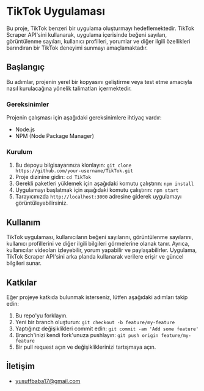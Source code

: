 # TikTok Uygulaması

Bu proje, TikTok benzeri bir uygulama oluşturmayı hedeflemektedir. TikTok Scraper API'sini kullanarak, uygulama içerisinde beğeni sayıları, görüntülenme sayıları, kullanıcı profilleri, yorumlar ve diğer ilgili özellikleri barındıran bir TikTok deneyimi sunmayı amaçlamaktadır.

## Başlangıç

Bu adımlar, projenin yerel bir kopyasını geliştirme veya test etme amacıyla nasıl kurulacağına yönelik talimatları içermektedir.

### Gereksinimler

Projenin çalışması için aşağıdaki gereksinimlere ihtiyaç vardır:

- Node.js
- NPM (Node Package Manager)

### Kurulum

1. Bu depoyu bilgisayarınıza klonlayın: `git clone https://github.com/your-username/TikTok.git`
2. Proje dizinine gidin: `cd TikTok`
3. Gerekli paketleri yüklemek için aşağıdaki komutu çalıştırın: `npm install`
4. Uygulamayı başlatmak için aşağıdaki komutu çalıştırın: `npm start`
5. Tarayıcınızda `http://localhost:3000` adresine giderek uygulamayı görüntüleyebilirsiniz.

## Kullanım

TikTok uygulaması, kullanıcıların beğeni sayılarını, görüntülenme sayılarını, kullanıcı profillerini ve diğer ilgili bilgileri görmelerine olanak tanır. Ayrıca, kullanıcılar videoları izleyebilir, yorum yapabilir ve paylaşabilirler. Uygulama, TikTok Scraper API'sini arka planda kullanarak verilere erişir ve güncel bilgileri sunar.

## Katkılar

Eğer projeye katkıda bulunmak isterseniz, lütfen aşağıdaki adımları takip edin:

1. Bu repo'yu forklayın.
2. Yeni bir branch oluşturun: `git checkout -b feature/my-feature`
3. Yaptığınız değişiklikleri commit edin: `git commit -am 'Add some feature'`
4. Branch'inizi kendi fork'unuza pushlayın: `git push origin feature/my-feature`
5. Bir pull request açın ve değişikliklerinizi tartışmaya açın.


## İletişim

- yusuffbaba17@gmail.com

